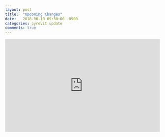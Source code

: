 ```yaml
---
layout: post
title:  "Upcoming Changes"
date:   2018-06-10 09:30:00 -0900
categories: pyrevit update
comments: true
---
```


<div style='position: relative; width: 100%; height: 0px; padding-bottom: 60%;'>
<iframe style='position: absolute; left: 0px; top: 0px; width: 100%; height: 100%' src="https://www.youtube.com/embed/KfH_ypEJ6oo" frameborder="0" allowfullscreen></iframe>
</div>